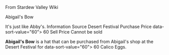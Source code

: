 From Stardew Valley Wiki

Abigail's Bow

It's just like Abby's. Information Source Desert Festival Purchase Price data-sort-value="60"&gt; 60 Sell Price Cannot be sold

**Abigail's Bow** is a hat that can be purchased from Abigail's shop at the Desert Festival for data-sort-value="60"&gt; 60 Calico Eggs.